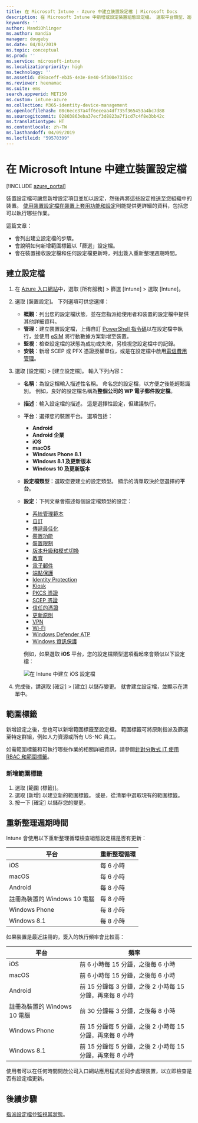 ```yaml
---
title: 在 Microsoft Intune - Azure 中建立裝置設定檔 | Microsoft Docs
description: 在 Microsoft Intune 中新增或設定裝置組態設定檔。 選取平台類型、進行設定，以及加入範圍標籤。
keywords: ''
author: MandiOhlinger
ms.author: mandia
manager: dougeby
ms.date: 04/03/2019
ms.topic: conceptual
ms.prod: ''
ms.service: microsoft-intune
ms.localizationpriority: high
ms.technology: ''
ms.assetid: d98aceff-eb35-4e3e-8e40-5f300e7335cc
ms.reviewer: heenamac
ms.suite: ems
search.appverid: MET150
ms.custom: intune-azure
ms.collection: M365-identity-device-management
ms.openlocfilehash: 08c6ece37a4ff6eceaa4df735f365453a4bc7d88
ms.sourcegitcommit: 02803863eba37ecf3d8823a7f1cd7c4f8e3bb42c
ms.translationtype: HT
ms.contentlocale: zh-TW
ms.lasthandoff: 04/09/2019
ms.locfileid: "59570399"
---
```

# <a name="create-a-device-profile-in-microsoft-intune"></a>在 Microsoft Intune 中建立裝置設定檔

[!INCLUDE [azure_portal](./includes/azure_portal.md)]

裝置設定檔可讓您新增設定項目並加以設定，然後再將這些設定推送至您組織中的裝置。 [使用裝置設定檔在裝置上套用功能和設定](device-profiles.md)則能提供更詳細的資料，包括您可以執行哪些作業。

這篇文章：

- 會列出建立設定檔的步驟。
- 會說明如何新增範圍標籤以「篩選」設定檔。
- 會在裝置接收設定檔和任何設定檔更新時，列出簽入重新整理週期時間。

## <a name="create-the-profile"></a>建立設定檔

1. 在 [Azure 入口網站](https://portal.azure.com)中，選取 [所有服務] > 篩選 [Intune] > 選取 [Intune]。

2. 選取 [裝置設定]。 下列選項可供您選擇：

    - **概觀**：列出您的設定檔狀態，並在您指派給使用者和裝置的設定檔中提供其他詳細資料。
    - **管理**：建立裝置設定檔，上傳自訂 [PowerShell 指令碼](intune-management-extension.md)以在設定檔中執行，並使用 [eSIM](esim-device-configuration.md) 將行動數據方案新增至裝置。
    - **監視**：檢查設定檔的狀態為成功或失敗，另檢視您設定檔中的記錄。
    - **安裝**：新增 SCEP 或 PFX 憑證授權單位，或是在設定檔中啟用[電信費用管理](telecom-expenses-monitor.md)。

3. 選取 [設定檔] > [建立設定檔]。 輸入下列內容：

   - **名稱**：為設定檔輸入描述性名稱。 命名您的設定檔，以方便之後能輕鬆識別。 例如，良好的設定檔名稱為**整個公司的 WP 電子郵件設定檔**。
   - **描述**：輸入設定檔的描述。 這是選擇性設定，但建議執行。
   - **平台**：選擇您的裝置平台。 選項包括：  

       - **Android**
       - **Android 企業**
       - **iOS**
       - **macOS**
       - **Windows Phone 8.1**
       - **Windows 8.1 及更新版本**
       - **Windows 10 及更新版本**

   - **設定檔類型**：選取您要建立的設定類型。 顯示的清單取決於您選擇的**平台**。
   - **設定**：下列文章會描述每個設定檔類型的設定︰

       - [系統管理範本](administrative-templates-windows.md)
       - [自訂](custom-settings-configure.md)
       - [傳遞最佳化](delivery-optimization-windows.md)
       - [裝置功能](device-features-configure.md)
       - [裝置限制](device-restrictions-configure.md)
       - [版本升級和模式切換](edition-upgrade-configure-windows-10.md)
       - [教育](education-settings-configure.md)
       - [電子郵件](email-settings-configure.md)
       - [端點保護](endpoint-protection-configure.md)
       - [Identity Protection](identity-protection-configure.md)  
       - [Kiosk](kiosk-settings.md)
       - [PKCS 憑證](certficates-pfx-configure.md)
       - [SCEP 憑證](certificates-scep-configure.md)
       - [信任的憑證](certificates-configure.md)
       - [更新原則](software-updates-ios.md)
       - [VPN](vpn-settings-configure.md)
       - [Wi-Fi](wi-fi-settings-configure.md)
       - [Windows Defender ATP](advanced-threat-protection.md)
       - [Windows 資訊保護](windows-information-protection-configure.md)

     例如，如果選取 **iOS** 平台，您的設定檔類型選項看起來會類似以下設定檔：

     ![在 Intune 中建立 iOS 設定檔](./media/create-device-profile.png)

4. 完成後，請選取 [確定] > [建立] 以儲存變更。 就會建立設定檔，並顯示在清單中。

## <a name="scope-tags"></a>範圍標籤

新增設定之後，您也可以新增範圍標籤至設定檔。 範圍標籤可將原則指派及篩選至特定群組，例如人力資源或所有 US-NC 員工。

如需範圍標籤和可執行哪些作業的相關詳細資訊，請參閱[針對分散式 IT 使用 RBAC 和範圍標籤](scope-tags.md)。

### <a name="add-a-scope-tag"></a>新增範圍標籤

1. 選取 [範圍 (標籤)]。
2. 選取 [新增] 以建立新的範圍標籤。 或是，從清單中選取現有的範圍標籤。
3. 按一下 [確定] 以儲存您的變更。

## <a name="refresh-cycle-times"></a>重新整理週期時間

Intune 會使用以下重新整理循環檢查組態設定檔是否有更新：

| 平台 | 重新整理循環|
| --- | --- |
| iOS | 每 6 小時 |
| macOS | 每 6 小時 |
| Android | 每 8 小時 |
| 註冊為裝置的 Windows 10 電腦 | 每 8 小時 |
| Windows Phone | 每 8 小時 |
| Windows 8.1 | 每 8 小時 |

如果裝置是最近註冊的，簽入的執行頻率會比較高：

| 平台 | 頻率 |
| --- | --- |
| iOS | 前 6 小時每 15 分鐘，之後每 6 小時 |  
| macOS | 前 6 小時每 15 分鐘，之後每 6 小時 | 
| Android | 前 15 分鐘每 3 分鐘，之後 2 小時每 15 分鐘，再來每 8 小時 | 
| 註冊為裝置的 Windows 10 電腦 | 前 30 分鐘每 3 分鐘，之後每 8 小時 | 
| Windows Phone | 前 15 分鐘每 5 分鐘，之後 2 小時每 15 分鐘，再來每 8 小時 | 
| Windows 8.1 | 前 15 分鐘每 5 分鐘，之後 2 小時每 15 分鐘，再來每 8 小時 | 

使用者可以在任何時間開啟公司入口網站應用程式並同步處理裝置，以立即檢查是否有設定檔更新。

## <a name="next-steps"></a>後續步驟

[指派設定檔](device-profile-assign.md)並[監視其狀態](device-profile-monitor.md)。
